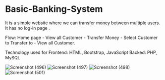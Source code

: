 
# Basic-Banking-System
It is a simple website where we can transfer money between multiple users.
It has no log-in page .
 
Flow: Home page - View all Customer - Transfer Money - Select Customer to Transfer to - View all Customer. 

Technology used for Frontend: HTML, Bootstrap, JavaScript
Backed: PHP, MySQL

![Screenshot (496)](https://user-images.githubusercontent.com/87978980/130260082-6bb622eb-3224-4fb7-9cae-462ded7e88ff.png)
![Screenshot (497)](https://user-images.githubusercontent.com/87978980/130260410-0e69e733-0490-4299-9f40-4a891e13113d.png)
![Screenshot (498)](https://user-images.githubusercontent.com/87978980/130260849-ecc6e909-7c5a-407d-8201-f5029adf8333.png)
![Screenshot (501)](https://user-images.githubusercontent.com/87978980/130261101-5103ba0e-fc34-4036-a710-538baf1cfacc.png)

